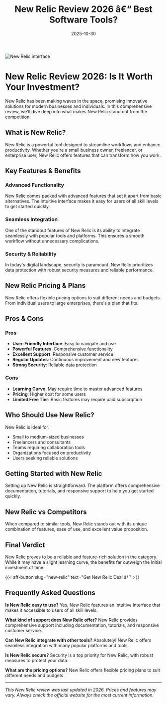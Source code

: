 ﻿---
title: "New Relic Review 2026 â€“ Best Software Tools?"
date: 2025-10-30
draft: false
rating: 4.8
category: "Software Tools"
tags: ["software-tools", "review", "2026"]
description: "Comprehensive New Relic review 2026. Discover if this  tool is the best choice for your needs."
keywords: "new-relic, New Relic, review, software tools, 2026, best software tools"
image: "https://images.unsplash.com/photo-1555949963-aa79dcee981c?w=800&h=400&fit=crop&crop=center"
---

![New Relic interface](https://images.unsplash.com/photo-1555949963-aa79dcee981c?w=800&h=400&fit=crop&crop=center)

# New Relic Review 2026: Is It Worth Your Investment?

New Relic has been making waves in the  space, promising innovative solutions for modern businesses and individuals. In this comprehensive review, we'll dive deep into what makes New Relic stand out from the competition.

## What is New Relic?

New Relic is a powerful  tool designed to streamline workflows and enhance productivity. Whether you're a small business owner, freelancer, or enterprise user, New Relic offers features that can transform how you work.

## Key Features & Benefits

### Advanced Functionality
New Relic comes packed with advanced features that set it apart from basic alternatives. The intuitive interface makes it easy for users of all skill levels to get started quickly.

### Seamless Integration
One of the standout features of New Relic is its ability to integrate seamlessly with popular tools and platforms. This ensures a smooth workflow without unnecessary complications.

### Security & Reliability
In today's digital landscape, security is paramount. New Relic prioritizes data protection with robust security measures and reliable performance.

## New Relic Pricing & Plans

New Relic offers flexible pricing options to suit different needs and budgets. From individual users to large enterprises, there's a plan that fits.

## Pros & Cons

### Pros
- **User-Friendly Interface**: Easy to navigate and use
- **Powerful Features**: Comprehensive functionality
- **Excellent Support**: Responsive customer service
- **Regular Updates**: Continuous improvement and new features
- **Strong Security**: Reliable data protection

### Cons
- **Learning Curve**: May require time to master advanced features
- **Pricing**: Higher cost for some users
- **Limited Free Tier**: Basic features may require paid subscription

## Who Should Use New Relic?

New Relic is ideal for:
- Small to medium-sized businesses
- Freelancers and consultants
- Teams requiring collaboration tools
- Organizations focused on productivity
- Users seeking reliable  solutions

## Getting Started with New Relic

Setting up New Relic is straightforward. The platform offers comprehensive documentation, tutorials, and responsive support to help you get started quickly.

## New Relic vs Competitors

When compared to similar tools, New Relic stands out with its unique combination of features, ease of use, and excellent value proposition.

## Final Verdict

New Relic proves to be a reliable and feature-rich solution in the  category. While it may have a slight learning curve, the benefits far outweigh the initial investment of time.

{{< aff-button slug="new-relic" text="Get New Relic Deal â†’" >}}

## Frequently Asked Questions

**Is New Relic easy to use?**
Yes, New Relic features an intuitive interface that makes it accessible to users of all skill levels.

**What kind of support does New Relic offer?**
New Relic provides comprehensive support including documentation, tutorials, and responsive customer service.

**Can New Relic integrate with other tools?**
Absolutely! New Relic offers seamless integration with many popular platforms and tools.

**Is New Relic secure?**
Security is a top priority for New Relic, with robust measures to protect your data.

**What are the pricing options?**
New Relic offers flexible pricing plans to suit different needs and budgets.

---

*This New Relic review was last updated in 2026. Prices and features may vary. Always check the official website for the most current information.*

